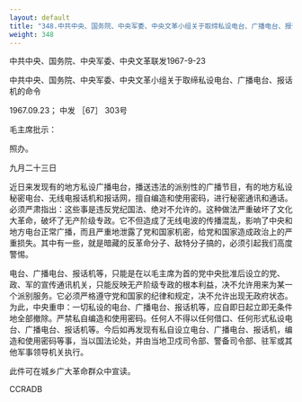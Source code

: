 ```yaml
---
layout: default
title: "348.中共中央、国务院、中央军委、中央文革小组关于取缔私设电台、广播电台、报话机的命令"
weight: 348
---
```


中共中央、国务院、中央军委、中央文革联发1967-9-23

中共中央、国务院、中央军委、中央文革小组关于取缔私设电台、广播电台、报话机的命令

1967.09.23； 中发 ［67］ 303号

毛主席批示：

照办。

九月二十三日

近日来发现有的地方私设广播电台，播送违法的派别性的广播节目，有的地方私设秘密电台、无线电报话机和报话网，擅自编造和使用密码，进行秘密通讯和通话。必须严肃指出：这些事是违反党纪国法、绝对不允许的。这种做法严重破坏了文化大革命，破坏了无产阶级专政。它不但造成了无线电波的传播混乱，影响了中央和地方电台正常广播，而且严重地泄露了党和国家机密，给党和国家造成政治上的严重损失。其中有一些，就是暗藏的反革命分子、敌特分子搞的，必须引起我们高度警惕。

电台、广播电台、报话机等，只能是在以毛主席为首的党中央批准后设立的党、政、军的宣传通讯机关，只能反映无产阶级专政的根本利益，决不允许用来为某一个派别服务。它必须严格遵守党和国家的纪律和规定，决不允许出现无政府状态。为此，中央重申：一切私设的电台、广播电台、报话机等，应自即日起立即无条件地全部撤除。严禁私自编造和使用密码。任何人不得以任何借口、任何形式私设电台、广播电台、报话机等。今后如再发现有私自设立电台、广播电台、报话机，编造和使用密码等事，当以国法论处，并由当地卫戍司令部、警备司令部、驻军或其他军事领导机关执行。

此件可在城乡广大革命群众中宣读。

CCRADB

